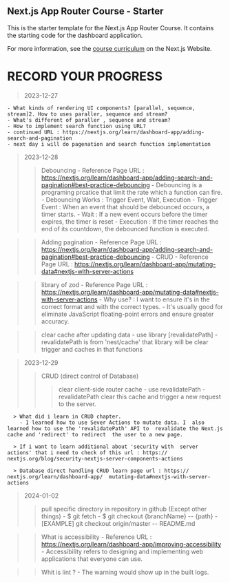 ## Next.js App Router Course - Starter

This is the starter template for the Next.js App Router Course. It contains the starting code for the dashboard application.

For more information, see the [course curriculum](https://nextjs.org/learn) on the Next.js Website.


# RECORD YOUR PROGRESS

  > 2023-12-27
> 
    - What kinds of rendering UI components? [parallel, sequence, stream]2. How to uses paraller, sequence and stream?
    - What's different of paraller , sequence and stream?
    - How to implement search function using URL?
    - continued URL : https://nextjs.org/learn/dashboard-app/adding-search-and-pagination
    - next day i will do pagenation and search function implementation


    
  > 2023-12-28
> 
  > > Debouncing 
      - Reference Page URL : https://nextjs.org/learn/dashboard-app/adding-search-and-pagination#best-practice-debouncing
      - Debouncing is a programing prcatice that limit the rate which a function can fire.
      - Debouncing Works : Trigger Event, Wait, Execution
      - Trigger Event : When an event that should be debounced occurs, a timer starts.
      - Wait : If a new event occurs before the timer expires, the timer is reset
      - Execution : If the timer reaches the end of its countdown, the debounced function is executed.

  > > Adding pagination
      - Reference Page URL : https://nextjs.org/learn/dashboard-app/adding-search-and-pagination#best-practice-debouncing
      - 
  > > CRUD
      - Reference Page URL : https://nextjs.org/learn/dashboard-app/mutating-data#nextjs-with-server-actions

  > > library of zod
      - Reference Page URL : https://nextjs.org/learn/dashboard-app/mutating-data#nextjs-with-server-actions
      - Why use? : I want to ensure it's in the correct format and with the correct types.
      - It's usually good for eliminate JavaScript floating-point errors and ensure greater accuracy.
    
  > > clear cache after updating data - use library [revalidatePath]
      - revalidatePath is from 'nest/cache' that library will be clear trigger and caches in that functions


      
  > 2023-12-29
> 
  > > CRUD (direct control of Database)
  > > > clear client-side router cache - use revalidatePath
        - revalidatePath clear this cache and trigger a new   request to the server.

      > What did i learn in CRUD chapter.
        - I learned how to use Sever Actions to mutate data. I  also learned how to use the 'revalidatePath' API to  revalidate the Next.js cache and 'redirect' to redirect  the user to a new page.

      > If i want to learn additional about 'security with  server actions' that i need to check of this url : https://  nextjs.org/blog/security-nextjs-server-components-actions

      > Database direct handling CRUD learn page url : https:// nextjs.org/learn/dashboard-app/  mutating-data#nextjs-with-server-actions

  > 2024-01-02
> 
  > > pull specific directory in repository in github (Except other things)
      - $ git fetch
      - $ git checkout {branchName} -- {path}
      - [EXAMPLE] git checkout origin/master -- README.md

  > > What is accessibility
      - Reference URL : https://nextjs.org/learn/dashboard-app/improving-accessibility
      - Accessibility refers to designing and implementing web applications that everyone can use.

  > > Whit is lint ? 
      - The warning would show up in the built logs.
  
  